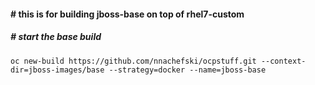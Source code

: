 #### # this is for building jboss-base on top of rhel7-custom

##### # start the base build
```
oc new-build https://github.com/nnachefski/ocpstuff.git --context-dir=jboss-images/base --strategy=docker --name=jboss-base
```